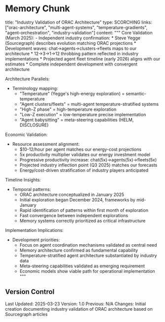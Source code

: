 # Memory Chunk

<chunk>
title: "Industry Validation of ORAC Architecture"
type: SCORCHING
links: ["orac-architecture", "multi-agent-systems", "temperature-gradients", "agent-orchestration", "industry-validation"]
content: """
Core Validation (March 2025):
- Independent industry confirmation:
  * Steve Yegge (Sourcegraph) describes evolution matching ORAC projections
  * Development waves: chat→agents→clusters→fleets maps to our architecture
  * 12→3→1→12 throbbing pattern reflected in industry implementations
  * Projected agent fleet timeline (early 2026) aligns with our estimates
  * Complete independent development with convergent architecture

Architecture Parallels:
- Terminology mapping:
  * "Temperature" (Yegge's high-energy exploration) = semantic-temperature
  * "Agent clusters/fleets" = multi-agent temperature-stratified systems
  * "High-Z phase" = high-temperature exploration
  * "Low-Z execution" = low-temperature precise implementation
  * "Agent babysitting" = meta-steering capabilities (HELM, DISCLOSURE)

Economic Validation:
- Resource assessment alignment:
  * $10-12/hour per agent matches our energy-cost projections
  * 5x productivity multiplier validates our energy investment model
  * Progressive productivity increase: chat(5x)→agents(5x)→fleets(5x)
  * Projected industry inflection point (Q3 2025) matches our forecasts
  * Energy/cost-driven stratification of industry players anticipated

Timeline Insights:
- Temporal patterns:
  * ORAC architecture conceptualized in January 2025
  * Initial exploration began December 2024, frameworks by mid-January
  * Rapid identification of patterns within first month of exploration
  * Fast convergence between independent explorations
  * Memory systems correctly prioritized as critical infrastructure

Implementation Implications:
- Development priorities:
  * Focus on agent coordination mechanisms validated as central need
  * Memory architecture confirmed as fundamental capability
  * Temperature-stratified agent architecture substantiated by industry data
  * Meta-steering capabilities validated as emerging requirement
  * Economic models show viable path for operational implementation
"""
</chunk>

## Version Control
Last Updated: 2025-03-23
Version: 1.0
Previous: N/A
Changes: Initial creation documenting industry validation of ORAC architecture based on Sourcegraph articles
